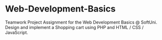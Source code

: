 # Web-Development-Basics
Teamwork Project Assignment for the Web Development Basics @ SoftUni. Design and implement a Shopping cart using PHP and HTML / CSS / JavaScript. 
